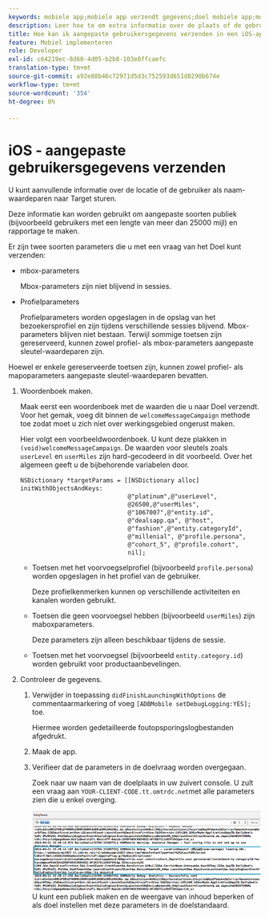 ```yaml
---
keywords: mobiele app;mobiele app verzendt gegevens;doel mobiele app;mobiele aangepaste gebruikersgegevens;mobiele app, aangepaste gegevens
description: Leer hoe te om extra informatie over de plaats of de gebruiker naar Adobe [!DNL Target] als naam-waarde paren te verzenden om u te helpen douanepubliek bouwen.
title: Hoe kan ik aangepaste gebruikersgegevens verzenden in een iOS-app?
feature: Mobiel implementeren
role: Developer
exl-id: c64219ec-8d60-4d05-b2b8-103e8ffcaefc
translation-type: tm+mt
source-git-commit: a92e88b46c72971d5d3c752593d651d8290b674e
workflow-type: tm+mt
source-wordcount: '354'
ht-degree: 0%

---
```


# iOS - aangepaste gebruikersgegevens verzenden

U kunt aanvullende informatie over de locatie of de gebruiker als naam-waardeparen naar Target sturen.

Deze informatie kan worden gebruikt om aangepaste soorten publiek (bijvoorbeeld gebruikers met een lengte van meer dan 25000 mijl) en rapportage te maken.

Er zijn twee soorten parameters die u met een vraag van het Doel kunt verzenden:

* mbox-parameters

   Mbox-parameters zijn niet blijvend in sessies.
* Profielparameters

   Profielparameters worden opgeslagen in de opslag van het bezoekersprofiel en zijn tijdens verschillende sessies blijvend. Mbox-parameters blijven niet bestaan. Terwijl sommige toetsen zijn gereserveerd, kunnen zowel profiel- als mbox-parameters aangepaste sleutel-waardeparen zijn.

Hoewel er enkele gereserveerde toetsen zijn, kunnen zowel profiel- als mapoparameters aangepaste sleutel-waardeparen bevatten.

1. Woordenboek maken.

   Maak eerst een woordenboek met de waarden die u naar Doel verzendt. Voor het gemak, voeg dit binnen de `welcomeMessageCampaign` methode toe zodat moet u zich niet over werkingsgebied ongerust maken.

   Hier volgt een voorbeeldwoordenboek. U kunt deze plakken in `(void)welcomeMessageCampaign`. De waarden voor sleutels zoals `userLevel` en `userMiles` zijn hard-gecodeerd in dit voorbeeld. Over het algemeen geeft u de bijbehorende variabelen door.

   ```
   NSDictionary *targetParams = [[NSDictionary alloc] initWithObjectsAndKeys: 
                                 @"platinum",@"userLevel", 
                                 @26500,@"userMiles", 
                                 @"1067007",@"entity.id", 
                                 @"dealsapp.qa", @"host", 
                                 @"fashion",@"entity.categoryId", 
                                 @"millenial", @"profile.persona", 
                                 @"cohort_5", @"profile.cohort", 
                                 nil];
   ```

   * Toetsen met het voorvoegselprofiel (bijvoorbeeld `profile.persona`) worden opgeslagen in het profiel van de gebruiker.

      Deze profielkenmerken kunnen op verschillende activiteiten en kanalen worden gebruikt.

   * Toetsen die geen voorvoegsel hebben (bijvoorbeeld `userMiles`) zijn maboxparameters.

      Deze parameters zijn alleen beschikbaar tijdens de sessie.

   * Toetsen met het voorvoegsel (bijvoorbeeld `entity.category.id`) worden gebruikt voor productaanbevelingen.

1. Controleer de gegevens.
   1. Verwijder in toepassing `didFinishLaunchingWithOptions` de commentaarmarkering of voeg `[ADBMobile setDebugLogging:YES];` toe.

      Hiermee worden gedetailleerde foutopsporingslogbestanden afgedrukt.
   1. Maak de app.
   1. Verifieer dat de parameters in de doelvraag worden overgegaan.

      Zoek naar uw naam van de doelplaats in uw zuivert console. U zult een vraag aan `YOUR-CLIENT-CODE.tt.omtrdc.net`met alle parameters zien die u enkel overging.

      ![](assets/mobile-debug.png)
   U kunt een publiek maken en de weergave van inhoud beperken of als doel instellen met deze parameters in de doelstandaard.

